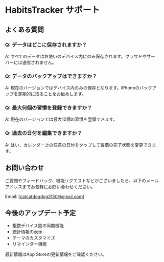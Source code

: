# HabitsTracker サポート

## よくある質問

### Q: データはどこに保存されますか？
A: すべてのデータはお使いのデバイス内にのみ保存されます。クラウドやサーバーには送信されません。

### Q: データのバックアップはできますか？
A: 現在のバージョンではデバイス内のみの保存となります。iPhoneのバックアップを定期的に取ることをお勧めします。

### Q: 最大何個の習慣を登録できますか？
A: 現在のバージョンでは最大10個の習慣を登録できます。

### Q: 過去の日付を編集できますか？
A: はい、カレンダー上の任意の日付をタップして習慣の完了状態を変更できます。

## お問い合わせ

ご質問やフィードバック、機能リクエストなどがございましたら、以下のメールアドレスまでお気軽にお問い合わせください。

Email: [catcatdogdog3150@gmail.com]

## 今後のアップデート予定

- 複数デバイス間の同期機能
- 統計情報の表示
- テーマのカスタマイズ
- リマインダー機能

最新情報はApp Storeの更新情報をご確認ください。
